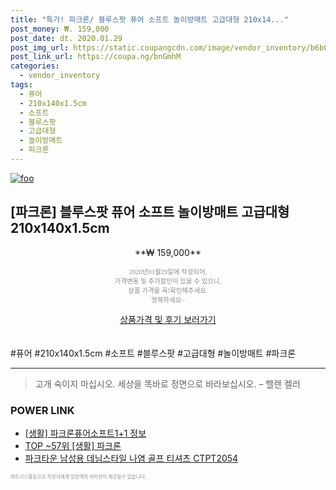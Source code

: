 ```yaml
--- 
title: "특가! 파크론/ 블루스팟 퓨어 소프트 놀이방매트 고급대형 210x14..." 
post_money: ₩. 159,000 
post_date: dt. 2020.01.29 
post_img_url: https://static.coupangcdn.com/image/vendor_inventory/b6b0/02a716d8c912aad858709859fbd555db14eb953f61e0cc2e77d87cac1261.jpg 
post_link_url: https://coupa.ng/bnGmhM 
categories: 
  - vendor_inventory 
tags: 
  - 퓨어 
  - 210x140x1.5cm 
  - 소프트 
  - 블루스팟 
  - 고급대형 
  - 놀이방매트 
  - 파크론 
--- 
```

[![foo](https://static.coupangcdn.com/image/vendor_inventory/b6b0/02a716d8c912aad858709859fbd555db14eb953f61e0cc2e77d87cac1261.jpg)](https://coupa.ng/bnGmhM) 

## [파크론] 블루스팟 퓨어 소프트 놀이방매트 고급대형 210x140x1.5cm 
<p style="text-align: center;">**₩ 159,000**</p> 
<p style="text-align: center;"><span style="color: #898c8f; font-family: Georgia,Times,serif; font-size: 0.75em;">2020년01월29일에 작성되어, <br>가격변동 및 추가할인이 있을 수 있으니,<br> 상품 가격을 꼭!확인해주세요.<br>행복하세요~</span> 
</p>	 
<div markdown="0" style="text-align: center;"><a href="https://coupa.ng/bnGmhM" class="btn btn--success">상품가격 및 후기 보러가기</a></div> 
<br><br> 
  #퓨어 #210x140x1.5cm #소프트 #블루스팟 #고급대형 #놀이방매트 #파크론 
<hr> 

> 고개 숙이지 마십시오. 세상을 똑바로 정면으로 바라보십시오. – 헬렌 켈러 


### POWER LINK

* <a href="https://blog.naver.com/fasyy4321/221763804343" target="_blank"> [생활] 파크론퓨어소프트1+1 정보 </a>
* <a href="https://blog.naver.com/fasyy4321/221783287123" target="_blank"> TOP ~57위 [생활] 파크론</a>
* <a href="https://blog.naver.com/santokki14/221784687219" target="_blank">파크타운 남성용 데님스타일 나염 골프 티셔츠 CTPT2054</a>

<span style="color: #898c8f; font-family: Georgia,Times,serif; font-size: 0.55em;">파트너스활동으로 작성자에게 일정액의 커미션이 제공될수 있습니다.</span> 
